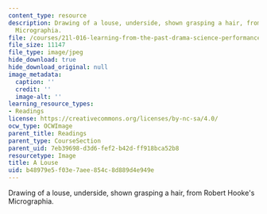 ```yaml
---
content_type: resource
description: Drawing of a louse, underside, shown grasping a hair, from Robert Hooke's
  Micrographia.
file: /courses/21l-016-learning-from-the-past-drama-science-performance-spring-2009/b48979e5f03e7aee854c8d889d4e949e_louse.jpg
file_size: 11147
file_type: image/jpeg
hide_download: true
hide_download_original: null
image_metadata:
  caption: ''
  credit: ''
  image-alt: ''
learning_resource_types:
- Readings
license: https://creativecommons.org/licenses/by-nc-sa/4.0/
ocw_type: OCWImage
parent_title: Readings
parent_type: CourseSection
parent_uid: 7eb39698-d3d6-fef2-b42d-ff918bca52b8
resourcetype: Image
title: A Louse
uid: b48979e5-f03e-7aee-854c-8d889d4e949e
---
```

Drawing of a louse, underside, shown grasping a hair, from Robert Hooke's Micrographia.